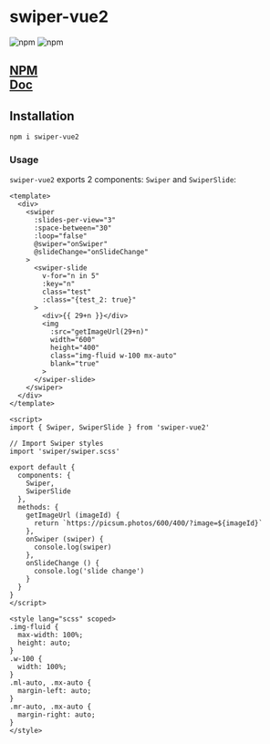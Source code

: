 # swiper-vue2

![npm](https://img.shields.io/npm/dw/swiper-vue2)
![npm](https://img.shields.io/npm/v/swiper-vue2)

<h2>
  <a href="https://www.npmjs.com/package/swiper-vue2" target="_blank">NPM</a>
  <br>
  <a href="https://swiperjs.com/vue" target="_blank">Doc</a>
</h2>

## Installation
```
npm i swiper-vue2
```

### Usage
`swiper-vue2` exports 2 components: `Swiper` and `SwiperSlide`:

```vue
<template>
  <div>
    <swiper
      :slides-per-view="3"
      :space-between="30"
      :loop="false"
      @swiper="onSwiper"
      @slideChange="onSlideChange"
    >
      <swiper-slide
        v-for="n in 5"
        :key="n"
        class="test"
        :class="{test_2: true}"
      >
        <div>{{ 29+n }}</div>
        <img
          :src="getImageUrl(29+n)"
          width="600"
          height="400"
          class="img-fluid w-100 mx-auto"
          blank="true"
        >
      </swiper-slide>
    </swiper>
  </div>
</template>

<script>
import { Swiper, SwiperSlide } from 'swiper-vue2'

// Import Swiper styles
import 'swiper/swiper.scss'

export default {
  components: {
    Swiper,
    SwiperSlide
  },
  methods: {
    getImageUrl (imageId) {
      return `https://picsum.photos/600/400/?image=${imageId}`
    },
    onSwiper (swiper) {
      console.log(swiper)
    },
    onSlideChange () {
      console.log('slide change')
    }
  }
}
</script>

<style lang="scss" scoped>
.img-fluid {
  max-width: 100%;
  height: auto;
}
.w-100 {
  width: 100%;
}
.ml-auto, .mx-auto {
  margin-left: auto;
}
.mr-auto, .mx-auto {
  margin-right: auto;
}
</style>
```

